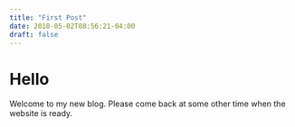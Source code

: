 ```yaml
---
title: "First Post"
date: 2018-05-02T08:56:21-04:00
draft: false
---
```


# Hello 

Welcome to my new blog. Please come back at some other time when the website is ready.
